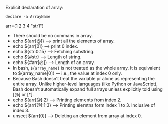 Explicit declaration of array:

`declare -a ArrayName`

arr=(1 2 3 4 "str1") <br>

- There should be no commans in array.<br>
- echo ${arr[@]} --> print all the elements of array.<br>
- echo ${arr[0]} --> print 0 index.<br>
- echo ${str:0:15} --> Fetching substring.<br>
- echo ${#str} --> Length of string.
- echo ${#arr[@]} --> Length of an array.
- In bash, `${array_name}` is not treated as the whole array. It is equivalent to ${array_name[0]} — i.e., the value at index 0 only.
- Because Bash doesn’t treat the variable pr alone as representing the entire array. Unlike higher-level languages (like Python or JavaScript), Bash doesn’t automatically expand full arrays unless explicitly told using [@] or [*].
- echo ${arr[@]:2} --> Printing elements from index 2.
- echo ${arr[@]:1:3} --> Printing elemtns form index 1 to 3. Inclusive of index 3.
- unseet ${arr[0]} --> Deleting an element from array at index 0.
